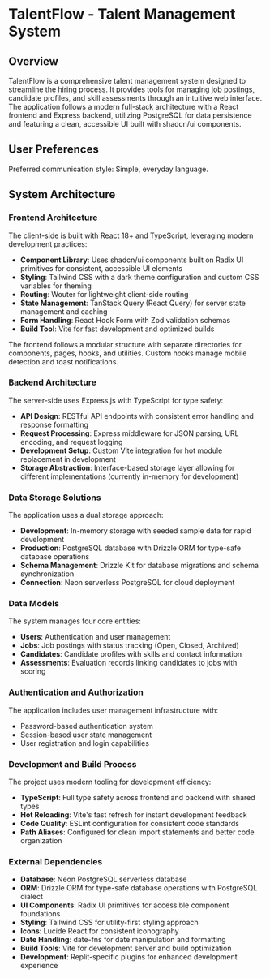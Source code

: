 # TalentFlow - Talent Management System

## Overview

TalentFlow is a comprehensive talent management system designed to streamline the hiring process. It provides tools for managing job postings, candidate profiles, and skill assessments through an intuitive web interface. The application follows a modern full-stack architecture with a React frontend and Express backend, utilizing PostgreSQL for data persistence and featuring a clean, accessible UI built with shadcn/ui components.

## User Preferences

Preferred communication style: Simple, everyday language.

## System Architecture

### Frontend Architecture
The client-side is built with React 18+ and TypeScript, leveraging modern development practices:
- **Component Library**: Uses shadcn/ui components built on Radix UI primitives for consistent, accessible UI elements
- **Styling**: Tailwind CSS with a dark theme configuration and custom CSS variables for theming
- **Routing**: Wouter for lightweight client-side routing
- **State Management**: TanStack Query (React Query) for server state management and caching
- **Form Handling**: React Hook Form with Zod validation schemas
- **Build Tool**: Vite for fast development and optimized builds

The frontend follows a modular structure with separate directories for components, pages, hooks, and utilities. Custom hooks manage mobile detection and toast notifications.

### Backend Architecture
The server-side uses Express.js with TypeScript for type safety:
- **API Design**: RESTful API endpoints with consistent error handling and response formatting
- **Request Processing**: Express middleware for JSON parsing, URL encoding, and request logging
- **Development Setup**: Custom Vite integration for hot module replacement in development
- **Storage Abstraction**: Interface-based storage layer allowing for different implementations (currently in-memory for development)

### Data Storage Solutions
The application uses a dual storage approach:
- **Development**: In-memory storage with seeded sample data for rapid development
- **Production**: PostgreSQL database with Drizzle ORM for type-safe database operations
- **Schema Management**: Drizzle Kit for database migrations and schema synchronization
- **Connection**: Neon serverless PostgreSQL for cloud deployment

### Data Models
The system manages four core entities:
- **Users**: Authentication and user management
- **Jobs**: Job postings with status tracking (Open, Closed, Archived)
- **Candidates**: Candidate profiles with skills and contact information
- **Assessments**: Evaluation records linking candidates to jobs with scoring

### Authentication and Authorization
The application includes user management infrastructure with:
- Password-based authentication system
- Session-based user state management
- User registration and login capabilities

### Development and Build Process
The project uses modern tooling for development efficiency:
- **TypeScript**: Full type safety across frontend and backend with shared types
- **Hot Reloading**: Vite's fast refresh for instant development feedback
- **Code Quality**: ESLint configuration for consistent code standards
- **Path Aliases**: Configured for clean import statements and better code organization

### External Dependencies

- **Database**: Neon PostgreSQL serverless database
- **ORM**: Drizzle ORM for type-safe database operations with PostgreSQL dialect
- **UI Components**: Radix UI primitives for accessible component foundations
- **Styling**: Tailwind CSS for utility-first styling approach
- **Icons**: Lucide React for consistent iconography
- **Date Handling**: date-fns for date manipulation and formatting
- **Build Tools**: Vite for development server and build optimization
- **Development**: Replit-specific plugins for enhanced development experience